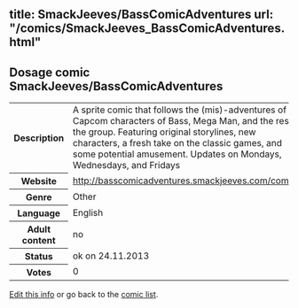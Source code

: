 title: SmackJeeves/BassComicAdventures
url: "/comics/SmackJeeves_BassComicAdventures.html"
---
Dosage comic SmackJeeves/BassComicAdventures
-----------------------------------------

<p id="msg"></p>
<script type="text/javascript">
if (window.location.search === '?edit_info_mail=sent_ok') {
  var elem = document.getElementById("msg");
  elem.innerHTML = 'Edited information sucessfully sent for review, which is usually done daily. Thanks!';
  elem.className = 'ok';
}
</script>
<table class="comicinfo">
<tr>
<th>Description</th><td>A sprite comic that follows the (mis)-adventures of the Capcom characters of Bass, Mega Man, and the rest of the group. Featuring original storylines, new characters, a fresh take on the classic games, and some potential amusement. Updates on Mondays, Wednesdays, and Fridays</td>
</tr>
<tr>
<th>Website</th><td><a href="http://basscomicadventures.smackjeeves.com/comics/">http://basscomicadventures.smackjeeves.com/comics/</a></td>
</tr>
<tr>
<th>Genre</th><td>Other</td>
</tr>
<tr>
<th>Language</th><td>English</td>
</tr>
<tr>
<th>Adult content</th><td>no</td>
</tr>
<tr>
<th>Status</th><td>ok on 24.11.2013</td>
</tr>
<tr>
<th>Votes</th><td>0</td>
</tr>
</table>

[Edit this info](SmackJeeves_BassComicAdventures_edit.html) or go back to the [comic list](../comic-index.html).
